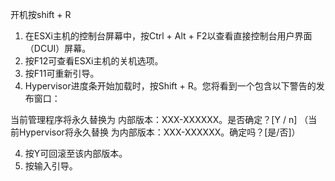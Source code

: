 开机按shift + R


1. 在ESXi主机的控制台屏幕中，按Ctrl + Alt + F2以查看直接控制台用户界面（DCUI）屏幕。
2. 按F12可查看ESXi主机的关机选项。
3. 按F11可重新引导。
4. Hypervisor进度条开始加载时，按Shift + R。您将看到一个包含以下警告的发布窗口：

当前管理程序将永久替换为
内部版本：XXX-XXXXXX。是否确定？[Y / n]
（当前Hypervisor将永久替换
为内部版本：XXX-XXXXXX。确定吗？[是/否]）
 
4. 按Y可回滚至该内部版本。
6. 按输入引导。